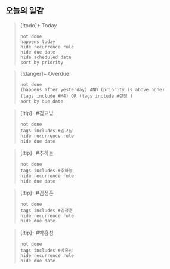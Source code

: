 

## 오늘의 일감

> [!todo]+ Today
> ```tasks
> not done
> happens today
> hide recurrence rule
> hide due date
> hide scheduled date
> sort by priority
> ```

> [!danger]+ Overdue 
> ```tasks
> not done
> (happens after yesterday) AND (priority is above none)
> (tags include #M4) OR (tags include #런칭 )
> sort by due date
> ```

> [!tip]- #김교남 
> ```tasks
> not done
> tags includes #김교남    
> hide recurrence rule
> hide due date
> ```

> [!tip]- #추하늘  
> ```tasks
> not done
> tags includes #추하늘     
> hide recurrence rule
> hide due date
> ```

> [!tip]- #김정훈 
> ```tasks
> not done
> tags includes #김정훈    
> hide recurrence rule
> hide due date
> ```

> [!tip]- #박홍성 
> ```tasks
> not done
> tags includes #박홍성    
> hide recurrence rule
> hide due date
> ```

